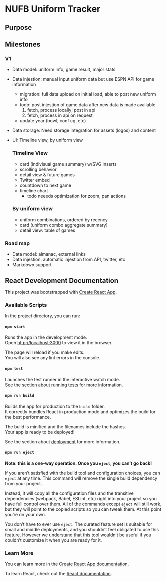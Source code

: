 # NUFB Uniform Tracker

## Purpose

## Milestones
### V1
- Data model: uniform info, game result, major stats
- Data injestion: manual input uniform data but use ESPN API for game information
    - migration: full data upload on initial load, able to post new uniform info
    - todo: post injestion of game data after new data is made available
        1. fetch, process locally; post in api
        2. fetch, process in api on request
    - update year (bowl, conf cg, etc)
- Data storage: Need storage integration for assets (logos) and content
- UI: Timeline view, by uniform view
    ### Timeline View
    - card (indivisual game summary) w/SVG inserts
    - scrolling behavior
    - detail view & future games
    - Twitter embed
    - countdown to next game
    - timeline chart
        - todo neeeds optimization for zoom, pan actions

    ### By uniform view
    - uniform combinations, ordered by recency
    - card (uniform combo aggregate summary)
    - detail view: table of games

### Road map
- Data model:  almanac, external links
- Data injestion: automatic injestion from API, twitter, etc
- Markdown support



## React Development Documentation

This project was bootstrapped with [Create React App](https://github.com/facebook/create-react-app).

### Available Scripts

In the project directory, you can run:

#### `npm start`

Runs the app in the development mode.\
Open [http://localhost:3000](http://localhost:3000) to view it in the browser.

The page will reload if you make edits.\
You will also see any lint errors in the console.

#### `npm test`

Launches the test runner in the interactive watch mode.\
See the section about [running tests](https://facebook.github.io/create-react-app/docs/running-tests) for more information.

#### `npm run build`

Builds the app for production to the `build` folder.\
It correctly bundles React in production mode and optimizes the build for the best performance.

The build is minified and the filenames include the hashes.\
Your app is ready to be deployed!

See the section about [deployment](https://facebook.github.io/create-react-app/docs/deployment) for more information.

#### `npm run eject`

**Note: this is a one-way operation. Once you `eject`, you can’t go back!**

If you aren’t satisfied with the build tool and configuration choices, you can `eject` at any time. This command will remove the single build dependency from your project.

Instead, it will copy all the configuration files and the transitive dependencies (webpack, Babel, ESLint, etc) right into your project so you have full control over them. All of the commands except `eject` will still work, but they will point to the copied scripts so you can tweak them. At this point you’re on your own.

You don’t have to ever use `eject`. The curated feature set is suitable for small and middle deployments, and you shouldn’t feel obligated to use this feature. However we understand that this tool wouldn’t be useful if you couldn’t customize it when you are ready for it.

### Learn More

You can learn more in the [Create React App documentation](https://facebook.github.io/create-react-app/docs/getting-started).

To learn React, check out the [React documentation](https://reactjs.org/).
